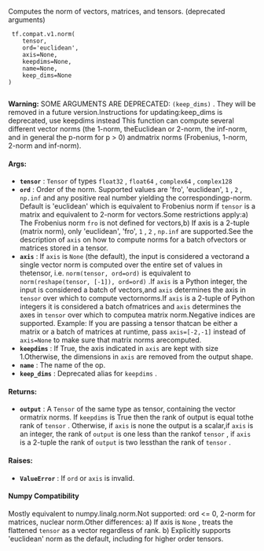Computes the norm of vectors, matrices, and tensors. (deprecated arguments)

```
 tf.compat.v1.norm(
    tensor,
    ord='euclidean',
    axis=None,
    keepdims=None,
    name=None,
    keep_dims=None
)
 
```


**Warning:**  SOME ARGUMENTS ARE DEPRECATED:  `(keep_dims)` . They will be removed in a future version.Instructions for updating:keep_dims is deprecated, use keepdims instead
This function can compute several different vector norms (the 1-norm, theEuclidean or 2-norm, the inf-norm, and in general the p-norm for p > 0) andmatrix norms (Frobenius, 1-norm, 2-norm and inf-norm).

#### Args:
- **`tensor`** :  `Tensor`  of types  `float32` ,  `float64` ,  `complex64` ,  `complex128` 
- **`ord`** : Order of the norm. Supported values are 'fro', 'euclidean', `1` ,  `2` ,  `np.inf`  and any positive real number yielding the correspondingp-norm. Default is 'euclidean' which is equivalent to Frobenius norm if `tensor`  is a matrix and equivalent to 2-norm for vectors.Some restrictions apply:a) The Frobenius norm  `fro`  is not defined for vectors,b) If axis is a 2-tuple (matrix norm), only 'euclidean', 'fro',  `1` ,    `2` ,  `np.inf`  are supported.See the description of  `axis`  on how to compute norms for a batch ofvectors or matrices stored in a tensor.
- **`axis`** : If  `axis`  is  `None`  (the default), the input is considered a vectorand a single vector norm is computed over the entire set of values in thetensor, i.e.  `norm(tensor, ord=ord)`  is equivalent to `norm(reshape(tensor, [-1]), ord=ord)` .If  `axis`  is a Python integer, the input is considered a batch of vectors,and  `axis`  determines the axis in  `tensor`  over which to compute vectornorms.If  `axis`  is a 2-tuple of Python integers it is considered a batch ofmatrices and  `axis`  determines the axes in  `tensor`  over which to computea matrix norm.Negative indices are supported. Example: If you are passing a tensor thatcan be either a matrix or a batch of matrices at runtime, pass `axis=[-2,-1]`  instead of  `axis=None`  to make sure that matrix norms arecomputed.
- **`keepdims`** : If True, the axis indicated in  `axis`  are kept with size 1.Otherwise, the dimensions in  `axis`  are removed from the output shape.
- **`name`** : The name of the op.
- **`keep_dims`** : Deprecated alias for  `keepdims` .


#### Returns:
- **`output`** : A  `Tensor`  of the same type as tensor, containing the vector ormatrix norms. If  `keepdims`  is True then the rank of output is equal tothe rank of  `tensor` . Otherwise, if  `axis`  is none the output is a scalar,if  `axis`  is an integer, the rank of  `output`  is one less than the rankof  `tensor` , if  `axis`  is a 2-tuple the rank of  `output`  is two lessthan the rank of  `tensor` .


#### Raises:
- **`ValueError`** : If  `ord`  or  `axis`  is invalid.


#### Numpy Compatibility
Mostly equivalent to numpy.linalg.norm.Not supported: ord <= 0, 2-norm for matrices, nuclear norm.Other differences:  a) If axis is  `None` , treats the flattened  `tensor`  as a vector   regardless of rank.  b) Explicitly supports 'euclidean' norm as the default, including for   higher order tensors.

